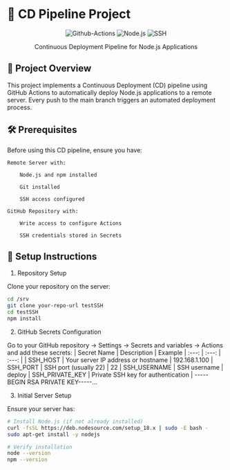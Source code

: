 # 🚀 CD Pipeline Project
<div align="center">

![Github-Actions](https://img.shields.io/badge/GitHub_Actions-2088FF?style=for-the-badge&logo=github-actions&logoColor=white)
![Node.js](https://img.shields.io/badge/Node.js-339933?style=for-the-badge&logo=nodedotjs&logoColor=white)
![SSH](https://img.shields.io/badge/SSH-000000?style=for-the-badge&logo=ssh&logoColor=white)

Continuous Deployment Pipeline for Node.js Applications
</div>

## 🎯 Project Overview

This project implements a Continuous Deployment (CD) pipeline using GitHub Actions to automatically deploy Node.js applications to a remote server. Every push to the main branch triggers an automated deployment process.

## 🛠 Prerequisites

Before using this CD pipeline, ensure you have:

    Remote Server with:

        Node.js and npm installed

        Git installed

        SSH access configured

    GitHub Repository with:

        Write access to configure Actions

        SSH credentials stored in Secrets

## 🚀 Setup Instructions
1. Repository Setup

Clone your repository on the server:
```bash
cd /srv
git clone your-repo-url testSSH
cd testSSH
npm install
```
2. GitHub Secrets Configuration

Go to your GitHub repository → Settings → Secrets and variables → Actions and add these secrets:
| Secret Name     |	Description	                       | Example
| :---: | :---: | :---: |
| SSH_HOST        |	Your server IP address or hostname | 192.168.1.100
| SSH_PORT        |	SSH port (usually 22)              | 22
| SSH_USERNAME    |	SSH username                       | deploy
| SSH_PRIVATE_KEY |	Private SSH key for authentication | -----BEGIN RSA PRIVATE KEY-----...

3. Initial Server Setup

Ensure your server has:
```bash
# Install Node.js (if not already installed)
curl -fsSL https://deb.nodesource.com/setup_18.x | sudo -E bash -
sudo apt-get install -y nodejs

# Verify installation
node --version
npm --version
```